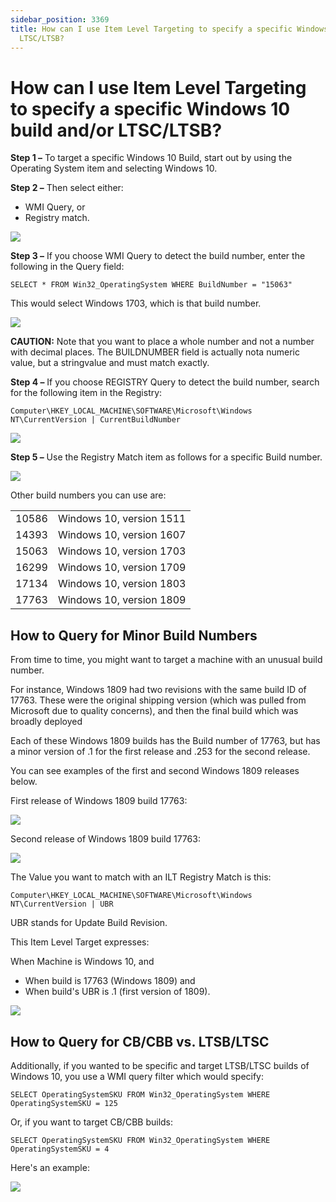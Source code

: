 ```yaml
---
sidebar_position: 3369
title: How can I use Item Level Targeting to specify a specific Windows 10 build and/or
  LTSC/LTSB?
---
```


# How can I use Item Level Targeting to specify a specific Windows 10 build and/or LTSC/LTSB?

**Step 1 –** To target a specific Windows 10 Build, start out by using the Operating System item and selecting Windows 10.

**Step 2 –** Then select either:

* WMI Query, or
* Registry match.

![](../../../../../static/images/PolicyPak/Content/Resources/Images/ItemLevelTartgeting/14_1_faq-4-rev-1-img-1.jpg)

**Step 3 –** If you choose WMI Query to detect the build number, enter the following in the Query field:

```
SELECT * FROM Win32_OperatingSystem WHERE BuildNumber = "15063"
```
This would select Windows 1703, which is that build number.

![](../../../../../static/images/PolicyPak/Content/Resources/Images/ItemLevelTartgeting/14_2_faq-4-rev-1-img-2.jpg)

**CAUTION:**  Note that you want to place a whole number and not a number with decimal places. The BUILDNUMBER field is actually nota numeric value, but a stringvalue and must match exactly.

**Step 4 –** If you choose REGISTRY Query to detect the build number, search for the following item in the Registry:

```
Computer\HKEY_LOCAL_MACHINE\SOFTWARE\Microsoft\Windows NT\CurrentVersion | CurrentBuildNumber
```
![](../../../../../static/images/PolicyPak/Content/Resources/Images/ItemLevelTartgeting/14_3_faq-4-rev-1-img-3.jpg)

**Step 5 –** Use the Registry Match item as follows for a specific Build number.

![](../../../../../static/images/PolicyPak/Content/Resources/Images/ItemLevelTartgeting/14_4_faq-4-rev-1-img-4.jpg)

Other build numbers you can use are:

|  |  |
| --- | --- |
| 10586 | Windows 10, version 1511 |
| 14393 | Windows 10, version 1607 |
| 15063 | Windows 10, version 1703 |
| 16299 | Windows 10, version 1709 |
| 17134 | Windows 10, version 1803 |
| 17763 | Windows 10, version 1809 |

## How to Query for Minor Build Numbers

From time to time, you might want to target a machine with an unusual build number.

For instance, Windows 1809 had two revisions with the same build ID of 17763. These were the original shipping version (which was pulled from Microsoft due to quality concerns), and then the final build which was broadly deployed

Each of these Windows 1809 builds has the Build number of 17763, but has a minor version of .1 for the first release and .253 for the second release.

You can see examples of the first and second Windows 1809 releases below.

First release of Windows 1809 build 17763:

![](../../../../../static/images/PolicyPak/Content/Resources/Images/ItemLevelTartgeting/14_5_faq-4-rev-1-img-5.jpg)

Second release of Windows 1809 build 17763:

![](../../../../../static/images/PolicyPak/Content/Resources/Images/ItemLevelTartgeting/14_6_faq-4-rev-1-img-6.jpg)

The Value you want to match with an ILT Registry Match is this:

```
Computer\HKEY_LOCAL_MACHINE\SOFTWARE\Microsoft\Windows NT\CurrentVersion | UBR
```
UBR stands for Update Build Revision.

This Item Level Target expresses:

When Machine is Windows 10, and

* When build is 17763 (Windows 1809) and
* When build's UBR is .1 (first version of 1809).

![](../../../../../static/images/PolicyPak/Content/Resources/Images/ItemLevelTartgeting/14_7_faq-4-rev-1-img-7.jpg)

## How to Query for CB/CBB vs. LTSB/LTSC

Additionally, if you wanted to be specific and target LTSB/LTSC builds of Windows 10, you use a WMI query filter which would specify:

```
SELECT OperatingSystemSKU FROM Win32_OperatingSystem WHERE OperatingSystemSKU = 125
```
Or, if you want to target CB/CBB builds:

```
SELECT OperatingSystemSKU FROM Win32_OperatingSystem WHERE OperatingSystemSKU = 4  

```
Here's an example:

![](../../../../../static/images/PolicyPak/Content/Resources/Images/ItemLevelTartgeting/14_8_faq-4-rev-1-img-8.jpg)